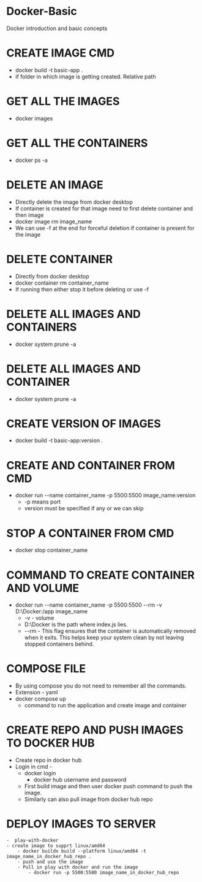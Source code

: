 # Docker-Basic
Docker introduction and basic concepts

# CREATE IMAGE CMD
- docker build -t basic-app . 
- if folder in which image is getting created. Relative path

# GET ALL THE IMAGES
- docker images

# GET ALL THE CONTAINERS
- docker ps -a

# DELETE AN IMAGE
- Directly delete the image from docker desktop
- If container is created for that image need to first delete container and then image
- docker image rm image_name
- We can use -f at the end for forceful deletion if container is present for the image

# DELETE CONTAINER
- Directly from docker desktop
- docker container rm container_name
- If running then either stop it before deleting or use -f

# DELETE ALL IMAGES AND CONTAINERS
- docker system prune -a

# DELETE ALL IMAGES AND CONTAINER
- docker system prune -a

# CREATE VERSION OF IMAGES
- docker build -t basic-app:version .

# CREATE AND CONTAINER FROM CMD
- docker run --name container_name -p 5500:5500 image_name:version
    - -p means port 
    - version must be specified if any or we can skip

# STOP A CONTAINER FROM CMD
- docker stop container_name

# COMMAND TO CREATE CONTAINER AND VOLUME
- docker run --name container_name -p 5500:5500 --rm -v D:\Docker:/app image_name
    - -v - volume
    - D:\Docker is the path where index.js lies.
    - --rm -  This flag ensures that the container is automatically removed when it exits. This helps keep your system clean by not leaving stopped containers behind.

# COMPOSE FILE
- By using compose you do not need to remember all the commands.
- Extension - yaml
- docker compose up
    - command to run the application and create image and container

# CREATE REPO AND PUSH IMAGES TO DOCKER HUB
- Create repo in docker hub 
- Login in cmd -
    - docker login
        - docker hub username and password
    - First build image and then user docker push command to push the image.
    - Similarly can also pull image from docker hub repo

# DEPLOY IMAGES TO SERVER
    -  play-with-docker
    - create image to supprt linux/amd64
        - docker buildx build --platform linux/amd64 -t image_name_in_docker_hub_repo .
        - push and use the image
        - Pull in play with docker and run the image
            - docker run -p 5500:5500 image_name_in_docker_hub_repo
